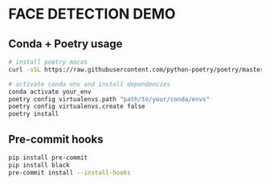 # FACE DETECTION DEMO

## Conda + Poetry usage
```bash
# install poetry macos
curl -sSL https://raw.githubusercontent.com/python-poetry/poetry/master/get-poetry.py | python -

# activate conda env and install dependencies
conda activate your_env
poetry config virtualenvs.path "path/to/your/conda/envs"
poetry config virtualenvs.create false
poetry install
```

## Pre-commit hooks
```bash
pip install pre-commit
pip install black
pre-commit install --install-hooks
```
